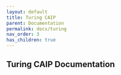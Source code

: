 ```yaml
---
layout: default
title: Turing CAIP
parent: Documentation
permalink: docs/turing
nav_order: 3
has_children: true
---
```


## Turing CAIP Documentation